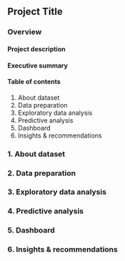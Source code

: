 ## Project Title

### Overview

#### Project description

#### Executive summary

#### Table of contents

1. About dataset
2. Data preparation
3. Exploratory data analysis
4. Predictive analysis
5. Dashboard
6. Insights & recommendations

### 1. About dataset

### 2. Data preparation

### 3. Exploratory data analysis

### 4. Predictive analysis

### 5. Dashboard

### 6. Insights & recommendations
